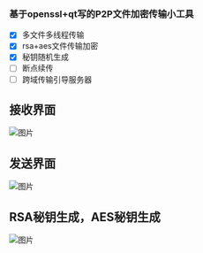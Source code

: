 
### 基于openssl+qt写的P2P文件加密传输小工具
- [x] 多文件多线程传输
- [x] rsa+aes文件传输加密
- [x] 秘钥随机生成
- [ ] 断点续传
- [ ] 跨域传输引导服务器
## 接收界面
![图片](https://user-images.githubusercontent.com/32445559/161778850-ca713de0-01ae-4523-a19c-1f07d912213a.png)
## 发送界面
![图片](https://user-images.githubusercontent.com/32445559/161779144-0531c3c6-95df-4eed-b34a-c58495061087.png)
## RSA秘钥生成，AES秘钥生成
![图片](https://user-images.githubusercontent.com/32445559/161779356-a0e46cd5-20d2-4a2a-bd0a-01d39645ad75.png)

